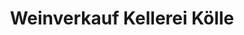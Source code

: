 ---
title: "Weinverkauf Kellerei Kölle"
url: /boennigheim/weinverkauf-kellerei-koelle/
shop: Getränke
---